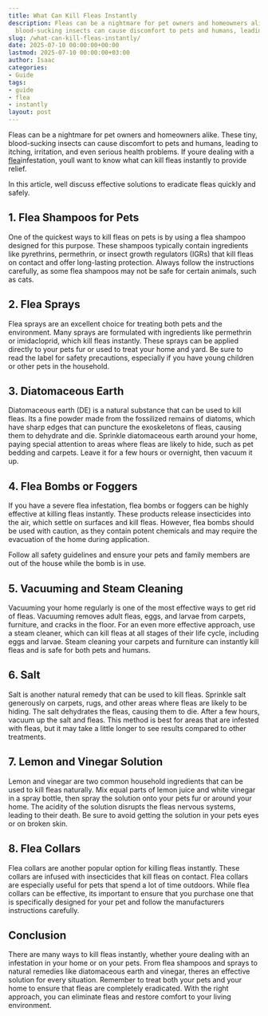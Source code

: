 ```yaml
---
title: What Can Kill Fleas Instantly
description: Fleas can be a nightmare for pet owners and homeowners alike. These tiny,
  blood-sucking insects can cause discomfort to pets and humans, leading to itching,...
slug: /what-can-kill-fleas-instantly/
date: 2025-07-10 00:00:00+00:00
lastmod: 2025-07-10 00:00:00+03:00
author: Isaac
categories:
- Guide
tags:
- guide
- flea
- instantly
layout: post
---
```

Fleas can be a nightmare for pet owners and homeowners alike. These tiny, blood-sucking insects can cause discomfort to pets and humans, leading to itching, irritation, and even serious health problems. If youre dealing with a [flea](https://pestpolicy.com/are-fleas-attracted-to-heat/)infestation, youll want to know what can kill fleas instantly to provide relief.

In this article, well discuss effective solutions to eradicate fleas quickly and safely.

##  1. Flea Shampoos for Pets

One of the quickest ways to kill fleas on pets is by using a flea shampoo designed for this purpose. These shampoos typically contain ingredients like pyrethrins, permethrin, or insect growth regulators (IGRs) that kill fleas on contact and offer long-lasting protection. Always follow the instructions carefully, as some flea shampoos may not be safe for certain animals, such as cats.

##  2. Flea Sprays

Flea sprays are an excellent choice for treating both pets and the environment. Many sprays are formulated with ingredients like permethrin or imidacloprid, which kill fleas instantly. These sprays can be applied directly to your pets fur or used to treat your home and yard. Be sure to read the label for safety precautions, especially if you have young children or other pets in the household.

##  3. Diatomaceous Earth

Diatomaceous earth (DE) is a natural substance that can be used to kill fleas. Its a fine powder made from the fossilized remains of diatoms, which have sharp edges that can puncture the exoskeletons of fleas, causing them to dehydrate and die. Sprinkle diatomaceous earth around your home, paying special attention to areas where fleas are likely to hide, such as pet bedding and carpets. Leave it for a few hours or overnight, then vacuum it up.

##  4. Flea Bombs or Foggers

If you have a severe flea infestation, flea bombs or foggers can be highly effective at killing fleas instantly. These products release insecticides into the air, which settle on surfaces and kill fleas. However, flea bombs should be used with caution, as they contain potent chemicals and may require the evacuation of the home during application.

Follow all safety guidelines and ensure your pets and family members are out of the house while the bomb is in use.

##  5. Vacuuming and Steam Cleaning

Vacuuming your home regularly is one of the most effective ways to get rid of fleas. Vacuuming removes adult fleas, eggs, and larvae from carpets, furniture, and cracks in the floor. For an even more effective approach, use a steam cleaner, which can kill fleas at all stages of their life cycle, including eggs and larvae. Steam cleaning your carpets and furniture can instantly kill fleas and is safe for both pets and humans.

##  6. Salt

Salt is another natural remedy that can be used to kill fleas. Sprinkle salt generously on carpets, rugs, and other areas where fleas are likely to be hiding. The salt dehydrates the fleas, causing them to die. After a few hours, vacuum up the salt and fleas. This method is best for areas that are infested with fleas, but it may take a little longer to see results compared to other treatments.

##  7. Lemon and Vinegar Solution

Lemon and vinegar are two common household ingredients that can be used to kill fleas naturally. Mix equal parts of lemon juice and white vinegar in a spray bottle, then spray the solution onto your pets fur or around your home. The acidity of the solution disrupts the fleas nervous systems, leading to their death. Be sure to avoid getting the solution in your pets eyes or on broken skin.

##  8. Flea Collars

Flea collars are another popular option for killing fleas instantly. These collars are infused with insecticides that kill fleas on contact. Flea collars are especially useful for pets that spend a lot of time outdoors. While flea collars can be effective, its important to ensure that you purchase one that is specifically designed for your pet and follow the manufacturers instructions carefully.

##  Conclusion

There are many ways to kill fleas instantly, whether youre dealing with an infestation in your home or on your pets. From flea shampoos and sprays to natural remedies like diatomaceous earth and vinegar, theres an effective solution for every situation. Remember to treat both your pets and your home to ensure that fleas are completely eradicated. With the right approach, you can eliminate fleas and restore comfort to your living environment.